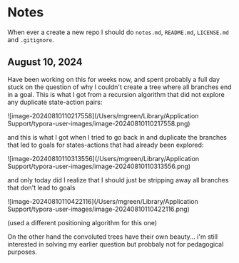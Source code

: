 # Notes

When ever a create a new repo I should do `notes.md`, `README.md`, `LICENSE.md` and `.gitignore`. 

## August 10, 2024

Have been working on this for weeks now, and spent probably a full day stuck on the question of why I couldn't create a tree where all branches end in a goal. This is what I got from a recursion algorithm that did not explore any duplicate state-action pairs: 

![image-20240810110217558](/Users/mgreen/Library/Application Support/typora-user-images/image-20240810110217558.png)

and this is what I got when I tried to go back in and duplicate the branches that led to goals for states-actions that had already been explored: 

![image-20240810110313556](/Users/mgreen/Library/Application Support/typora-user-images/image-20240810110313556.png)

and only today did I realize that I should just be stripping away all branches that don't lead to goals 

![image-20240810110422116](/Users/mgreen/Library/Application Support/typora-user-images/image-20240810110422116.png)

(used a different positioning algorithm for this one)

On the other hand the convoluted trees have their own beauty... i'm still interested in solving my earlier question but probbaly not for pedagogical purposes. 